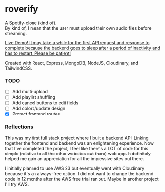# roverify

A Spotify-clone (kind of).  
By kind of, I mean that the user must upload their own audio files before streaming.

[Live Demo! It may take a while for the first API request and response to complete because the backend goes to sleep after a period of inactivity and has to restart. Please be patient!](https://roverify.onrender.com)

Created with React, Express, MongoDB, NodeJS, Cloudinary, and TailwindCSS.

### TODO

- [ ] Add multi-upload
- [ ] Add playlist shuffling
- [ ] Add cancel buttons to edit fields
- [ ] Add colors/update design
- [X] Protect frontend routes

### Reflections
This was my first full stack project where I built a backend API. Linking together the frontend and backend was an enlightening experience. Now that I've completed the project, I feel like there's a LOT of code for this simple (relative to all the other websites out there) web app. It definitely helped me gain an appreciation for all the impressive sites out there.

I initially planned to use AWS S3 but eventually went with Cloudinary because it's an always-free option. I did not want to change the backend code in 12 months after the AWS free trial ran out. Maybe in another project I'll try AWS.
